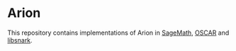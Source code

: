 # Arion
This repository contains implementations of Arion in [SageMath](https://www.sagemath.org/), [OSCAR](https://oscar.computeralgebra.de/) and [libsnark](https://github.com/scipr-lab/libsnark).
